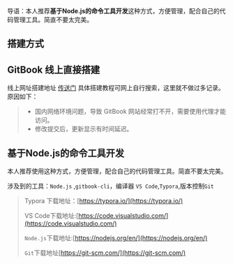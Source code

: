 导语：本人推荐**基于Node.js的命令工具开发**这种方式，方便管理，配合自己的代码管理工具。简直不要太完美。

## 搭建方式 

## **GitBook 线上直接搭建**

线上网址搭建地址 [传送门](https://legacy.gitbook.com/) 具体搭建教程可网上自行搜索，这里就不做过多记录。原因如下：

> * 国内网络环境问题，导致 GitBook 网站经常打不开，需要使用代理才能访问。
> * 修改提交后，更新显示有时间延迟。

## **基于Node.js的命令工具开发**

本人推荐使用这种方式，方便管理，配合自己的代码管理工具。简直不要太完美。

涉及到的工具：`Node.js` ,`gitbook-cli`，编译器 `VS Code`,`Typora`,版本控制`Git`

> Typora 下载地址：[https://typora.io/](https://typora.io/)
>
> VS Code下载地址:[https://code.visualstudio.com/](https://code.visualstudio.com/)
>
> `Node.js`下载地址:[https://nodejs.org/en/](https://nodejs.org/en/)
>
> `Git`下载地址[https://git-scm.com/](https://git-scm.com/)

